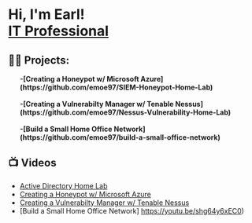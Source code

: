 <h1>Hi, I'm Earl! <br/><a href="https://github.com/emoe97">IT Professional</a> <a href="www.linkedin.com/in/earl-moore-iv/"></a></h1>

<h2>👨‍💻 Projects:</h2>
<ol>
<b>-[Creating a Honeypot w/ Microsoft Azure](https://github.com/emoe97/SIEM-Honeypot-Home-Lab)</b>
    <br></br>
<b>-[Creating a Vulnerabilty Manager w/ Tenable Nessus](https://github.com/emoe97/Nessus-Vulnerability-Home-Lab)</b>
    <br></br>
    <b>-[Build a Small Home Office Network](https://github.com/emoe97/build-a-small-office-network) </b>
</ol>
<h2>📺 Videos</h2>

- [Active Directory Home Lab](https://youtu.be/s9Vu-0lQQLk)
- [Creating a Honeypot w/ Microsoft Azure](https://youtu.be/nYCqmv3kXgY)
- [Creating a Vulnerabilty Manager w/ Tenable Nessus](https://vimeo.com/830693294/799e61db7d?share=copy)
- [Build a Small Home Office Network]
  https://youtu.be/shg64y6xEC0)


<!--
**joshmadakor1/joshmadakor1** is a ✨ _special_ ✨ repository because its `README.md` (this file) appears on your GitHub profile.

Here are some ideas to get you started:

- 🔭 I’m currently working on ...
- 🌱 I’m currently learning ...
- 👯 I’m looking to collaborate on ...
- 🤔 I’m looking for help with ...
- 💬 Ask me about ...
- 📫 How to reach me: ...
- 😄 Pronouns: ...
- ⚡ Fun fact: ...
-->

